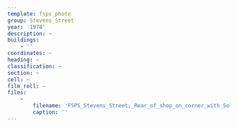 ```yaml
---
template: fsps_photo
group: Stevens_Street
year: '1978'
description: ~
buildings:
    - ''
coordinates: ~
heading: ~
classification: ~
section: ~
cell: ~
film_roll: ~
files:
    -
        filename: 'FSPS_Stevens_Street,_Rear_of_shop_on_corner_with_Solomon_Street,_10-4-A_1978.png'
        caption: ''
---
```

